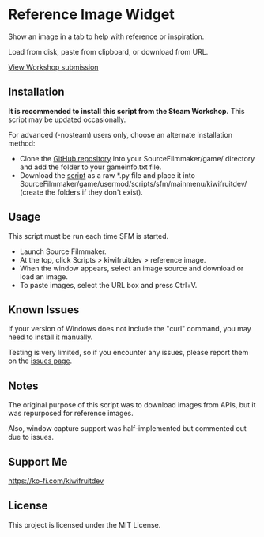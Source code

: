 # Reference Image Widget
Show an image in a tab to help with reference or inspiration.

Load from disk, paste from clipboard, or download from URL.

[View Workshop submission](https://steamcommunity.com/sharedfiles/filedetails/?id=3238130704)

## Installation
**It is recommended to install this script from the Steam Workshop.**
This script may be updated occasionally.

For advanced (-nosteam) users only, choose an alternate installation method:

- Clone the [GitHub repository](https://github.com/KiwifruitDev/sfm_reference_image) into your SourceFilmmaker/game/ directory and add the folder to your gameinfo.txt file.
- Download the [script](https://github.com/KiwifruitDev/sfm_reference_image/blob/main/scripts/sfm/mainmenu/kiwifruitdev/reference_image.py) as a raw *.py file and place it into SourceFilmmaker/game/usermod/scripts/sfm/mainmenu/kiwifruitdev/ (create the folders if they don't exist).

## Usage
This script must be run each time SFM is started.

- Launch Source Filmmaker.
- At the top, click Scripts > kiwifruitdev > reference image.
- When the window appears, select an image source and download or load an image.
- To paste images, select the URL box and press Ctrl+V.

## Known Issues
If your version of Windows does not include the "curl" command, you may need to install it manually.

Testing is very limited, so if you encounter any issues, please report them on the [issues page](https://github.com/KiwifruitDev/sfm_reference_image/issues).

## Notes
The original purpose of this script was to download images from APIs, but it was repurposed for reference images.

Also, window capture support was half-implemented but commented out due to issues.

## Support Me
https://ko-fi.com/kiwifruitdev

## License
This project is licensed under the MIT License.
